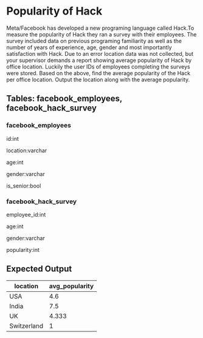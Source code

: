 # Popularity of Hack

Meta/Facebook has developed a new programing language called Hack.To measure the popularity of Hack they ran a survey with their employees. The survey included data on previous programing familiarity as well as the number of years of experience, age, gender and most importantly satisfaction with Hack. Due to an error location data was not collected, but your supervisor demands a report showing average popularity of Hack by office location. Luckily the user IDs of employees completing the surveys were stored.
Based on the above, find the average popularity of the Hack per office location.
Output the location along with the average popularity.

## Tables: facebook_employees, facebook_hack_survey

### facebook_employees
id:int


location:varchar


age:int


gender:varchar


is_senior:bool



### facebook_hack_survey
employee_id:int


age:int


gender:varchar


popularity:int



## Expected Output
<table class="ResultsTable__table"><thead><tr class="ResultsTable__header-row"><th class="ResultsTable__header-cell">location</th><th class="ResultsTable__header-cell">avg_popularity</th></tr></thead><tbody><tr class="ResultsTable__row "><td class="ResultsTable__cell">USA</td><td class="ResultsTable__cell">4.6</td></tr><tr class="ResultsTable__row "><td class="ResultsTable__cell">India</td><td class="ResultsTable__cell">7.5</td></tr><tr class="ResultsTable__row "><td class="ResultsTable__cell">UK</td><td class="ResultsTable__cell">4.333</td></tr><tr class="ResultsTable__row "><td class="ResultsTable__cell">Switzerland</td><td class="ResultsTable__cell">1</td></tr></tbody></table>
